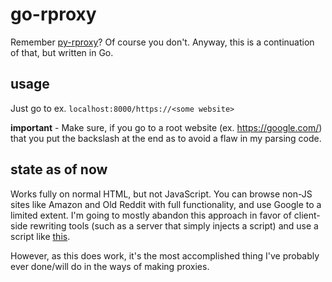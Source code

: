 # go-rproxy
Remember [py-rproxy](https://github.com/zeroxoneafour/py-rproxy2)? Of course you don't. Anyway, this is a continuation of that, but written in Go.

## usage
Just go to ex. `localhost:8000/https://<some website>`

**important** - Make sure, if you go to a root website (ex. https://google.com/) that you put the backslash at the end as to avoid a flaw in my parsing code.

## state as of now
Works fully on normal HTML, but not JavaScript. You can browse non-JS sites like Amazon and Old Reddit with full functionality, and use Google to a limited extent. I'm going to mostly abandon this approach in favor of client-side rewriting tools (such as a server that simply injects a script) and use a script like [this](https://github.com/titaniumnetwork-dev/Ultraviolet).

However, as this does work, it's the most accomplished thing I've probably ever done/will do in the ways of making proxies.
